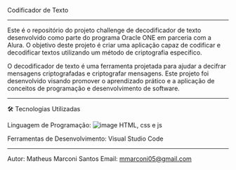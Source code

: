   Codificador de Texto
______________________________________________________________________________________________________________________________________________
Este é o repositório do projeto challenge de decodificador de texto desenvolvido como parte do programa Oracle ONE em parceria com a Alura. 
O objetivo deste projeto é criar uma aplicação capaz de codificar e decodificar textos utilizando um método de criptografia específico.

O decodificador de texto é uma ferramenta projetada para ajudar a decifrar mensagens criptografadas e criptografar mensagens.
Este projeto foi desenvolvido visando promover o aprendizado prático e a aplicação de conceitos de programação e desenvolvimento de software.
______________________________________________________________________________________________________________________________________________
🛠️ Tecnologias Utilizadas

Linguagem de Programação:
![image](https://github.com/user-attachments/assets/054159d0-177e-441f-8745-ab3207310189)
 HTML, 
css e js

Ferramentas de Desenvolvimento:
Visual Studio Code

_______________________________________________________________________________________________________________________________________________
Autor: Matheus Marconi Santos
Email: mmarconi05@gmail.com
